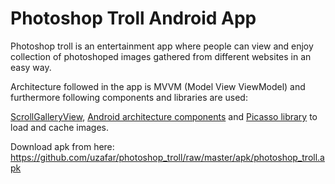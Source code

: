 # Photoshop Troll Android App

Photoshop troll is an entertainment app where people can view and enjoy collection of photoshoped images gathered from different websites in an easy way. 

Architecture followed in the app is MVVM (Model View ViewModel) and furthermore following components and libraries are used:

[ScrollGalleryView](https://github.com/VEINHORN/ScrollGalleryView), [Android architecture components](https://developer.android.com/topic/libraries/architecture) and [Picasso library](https://square.github.io/picasso/) to load and cache images.

Download apk from here: https://github.com/uzafar/photoshop_troll/raw/master/apk/photoshop_troll.apk
